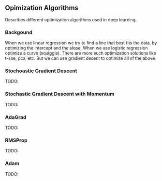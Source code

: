 ## Opimization Algorithms
Describes different optimization algorithms used in deep learning.

### Backgound
When we use linear regression we try to find a line that best fits the data,
by optimizing the intercept and the slope.
When we use logistic regression optimize a curve (squiggle).
There are more such optimization solutions like t-sne, pca, etc. But we can
use gradient decent to optimize all of the above.


### Stochoastic Gradient Descent
TODO:

### Stochastic Gradient Descent with Momentum
TODO:

### AdaGrad
TODO:

### RMSProp
TODO:

### Adam
TODO:
